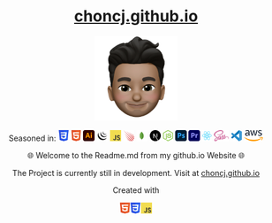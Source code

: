 <a target="_blank" href="https://choncj.github.io"><h1 align="center" >choncj.github.io</h1></a>

<p align="center">
  <img src="./resources/images/socials/cj.png" alt="Logo" width="150" height="auto" />
</p>

<p align="center">
Seasoned in:
		<a target="_blank" href="https://developer.mozilla.org/en-US/docs/Web/CSS"><img alt="CSS 3" src="./resources/images/knowledge/css3.svg" height="20"/></a>
		<a target="_blank" href="https://developer.mozilla.org/en-US/docs/Glossary/HTML5"><img alt="HTML 5" src="./resources/images/knowledge/html-5.svg" height="20"/></a>
		<a target="_blank" href="https://www.adobe.com/de/products/illustrator"><img alt="Illustrator" src="./resources/images/knowledge/illustrator.svg" height="20"/></a>
		<a target="_blank" href="https://jquery.com/"><img alt="JQuery" src="./resources/images/knowledge/jquery.svg" height="20"/></a>
		<a target="_blank" href="https://developer.mozilla.org/en-US/docs/Web/javascript"><img alt="Javascript" src="./resources/images/knowledge/js.svg" height="20"/></a>
		<a target="_blank" href="https://www.meteor.com/"><img alt="Meteor.js" src="./resources/images/knowledge/meteor-js.svg" height="20"/></a>
		<a target="_blank" href="https://www.mongodb.com/cloud/atlas/"><img alt="Mongo DB" src="./resources/images/knowledge/mongodb.svg" height="20"/></a>
		<a target="_blank" href="https://nextjs.org/"><img alt="Next.js" src="./resources/images/knowledge/next-js.svg" height="20"/></a>
		<a target="_blank" href="https://nodejs.org/en"><img alt="NodeJS" src="./resources/images/knowledge/nodejs.svg" height="20"/></a>
		<a target="_blank" href="https://www.adobe.com/de/products/photoshop"><img alt="Photoshop" src="./resources/images/knowledge/photoshop.svg" height="20"/></a>
		<a target="_blank" href="https://www.adobe.com/de/products/premiere.html"><img alt="Premiere Pro" src="./resources/images/knowledge/premierepro.svg" height="20"/></a>
		<a target="_blank" href="https://react.dev/"><img alt="React" src="./resources/images/knowledge/react.svg" height="20"/></a>
		<a target="_blank" href="https://sass-lang.com/"><img alt="Sass" src="./resources/images/knowledge/sass.svg" height="20"/></a>
		<a target="_blank" href="https://code.visualstudio.com/"><img alt="VS Code" src="./resources/images/knowledge/visualstudiocode.svg" height="20"/></a>
		<a target="_blank" href="https://aws.amazon.com/"><img alt="AWS" src="./resources/images/knowledge/aws.svg" height="20"/></a>
</p>




<p align="center">
	🌐 Welcome to the Readme.md from my github.io Website 🌐
</p>


<p align="center">
	The Project is currently still in development. Visit at <a target="_blank" href="https://choncj.github.io">choncj.github.io</a>
</p>






<p align="center">
Created with 
</p>
<p align="center">
<img alt="HTML 5" src="./resources/images/knowledge/html-5.svg" height="20"/><img alt="CSS 3" src="./resources/images/knowledge/css3.svg" height="20"/><img alt="Javascript" src="./resources/images/knowledge/js.svg" height="20"/>
</p>